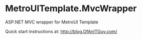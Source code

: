 MetroUITemplate.MvcWrapper
==========================

ASP.NET MVC wrapper for MetroUI Template

Quick start instructions at:  http://blog.OfAnITGuy.com/
